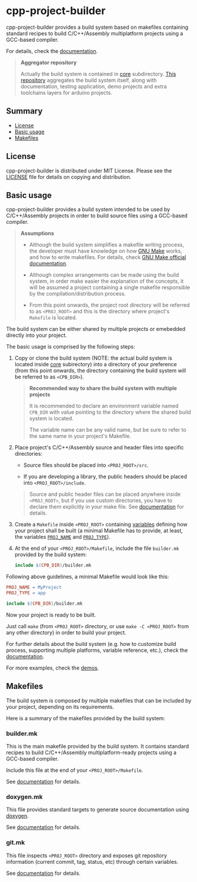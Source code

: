 # cpp-project-builder

cpp-project-builder provides a build system based on makefiles containing standard recipes to build C/C++/Assembly multiplatform projects using a GCC-based compiler.

For details, check the [documentation](http://ljbo82.github.io/cpp-project-builder).

> **Aggregator repository**
>
> Actually the build system is contained in [core](https://github.com/ljbo82/cpp-project-builder-core) subdirectory. [This repository](https://github.com/ljbo82/cpp-project-builder-core) aggregates the build system itself, along with documentation, testing application, demo projects and extra toolchains layers for arduino projects.

## Summary

* [License](#license)
* [Basic usage](#basic-usage)
* [Makefiles](#makefiles)

## License

cpp-project-builder is distributed under MIT License. Please see the [LICENSE](LICENSE) file for details on copying and distribution.


## Basic usage

cpp-project-builder provides a build system intended to be used by C/C++/Assembly projects in order to build source files using a GCC-based compiler.

> **Assumptions**
>
> * Although the build system simplifies a makefile writing process, the developer must have knowledge on how [GNU Make](https://www.gnu.org/software/make/) works, and how to write makefiles. For details, check [GNU Make official documentation](https://www.gnu.org/software/make/manual/make.html).
>
> * Although complex arrangements can be made using the build system, in order make easier the explanation of the concepts, it will be assumed a project containing a single makefile responsible by the compilation/distribution process.
>
> * From this point onwards, the project root directory will be referred to as `<PROJ_ROOT>` and this is the directory where project's `Makefile` is located.

The build system can be either shared by multiple projects or emebedded directly into your project.

The basic usage is comprised by the following steps:

1. Copy or clone the build system (NOTE: the actual build system is located inside [core](https://github.com/ljbo82/cpp-project-builder-core) subirectory) into a directory of your preference (from this point onwards, the directory containing the build system will be referred to as `<CPB_DIR>`).

   > **Recommended way to share the build system with multiple projects**
   >
   > It is recommended to declare an environment variable named `CPB_DIR` with value pointing to the directory where the shared build system is located.
   >
   > The variable name can be any valid name, but be sure to refer to the same name in your project's Makefile.

2. Place project's C/C++/Assembly source and header files into specific directories:

   * Source files should be placed into `<PROJ_ROOT>/src`.

   * If you are developing a library, the public headers should be placed into  `<PROJ_ROOT>/include`.

   > Source and public header files can be placed anywhere inside `<PROJ_ROOT>`, but if you use custom directories, you have to declare them explicitly in your make file. See [documentation](http://ljbo82.github.io/cpp-project-builder) for details.

3. Create a `Makefile` inside `<PROJ_ROOT>` containing [variables](http://ljbo82.github.io/cpp-project-builder/variables) defining how your project shall be built (a minimal Makefile has to provide, at least, the variables [`PROJ_NAME`](http://ljbo82.github.io/cpp-project-builder/variables#PROJ_NAME) and [`PROJ_TYPE`](http://ljbo82.github.io/cpp-project-builder/variables#PROJ_TYPE)).

4. At the end of your `<PROJ_ROOT>/Makefile`, include the file `builder.mk` provided by the build system:

   ```Makefile
   include $(CPB_DIR)/builder.mk
   ```

Following above guidelines, a minimal Makefile would look like this:

```Makefile
PROJ_NAME = MyProject
PROJ_TYPE = app

include $(CPB_DIR)/builder.mk
```

Now your project is ready to be built.

Just call `make` (from `<PROJ_ROOT>` directory, or use `make -C <PROJ_ROOT>` from any other directory) in order to build your project.

For further details about the build system (e.g. how to customize build process, supporting multiple platforms, variable reference, etc.), check the [documentation](http://ljbo82.github.io/cpp-project-builder).

For more examples, check the [demos](https://github.com/ljbo82/cpp-project-builder/demos).

## Makefiles

The build system is composed by multiple makefiles that can be included by your project, depending on its requirements.

Here is a summary of the makefiles provided by the build system:

### builder.mk

This is the main makefile provided by the build system. It contains standard recipes to build C/C++/Assembly multiplatform-ready projects using a GCC-based compiler.

Include this file at the end of your `<PROJ_ROOT>/Makefile`.

See [documentation](http://ljbo82.github.io/cpp-project-builder) for details.

### doxygen.mk

This file provides standard targets to generate source documentation using [doxygen](https://www.doxygen.nl/index.html).

See [documentation](http://ljbo82.github.io/cpp-project-builder/doxygen) for details.

### git.mk

This file inspects `<PROJ_ROOT>` directory and exposes git repository information (current commit, tag, status, etc) through certain variables.

See [documentation](http://ljbo82.github.io/cpp-project-builder/git) for details.
